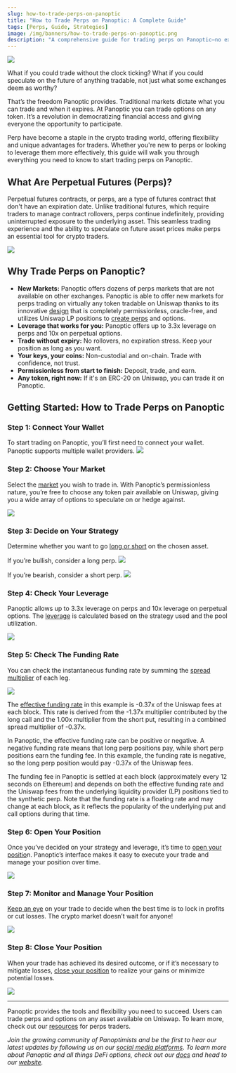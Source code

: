 ```yaml
---
slug: how-to-trade-perps-on-panoptic
title: "How to Trade Perps on Panoptic: A Complete Guide"
tags: [Perps, Guide, Strategies]
image: /img/banners/how-to-trade-perps-on-panoptic.png
description: "A comprehensive guide for trading perps on Panoptic—no expirations, any token, and leveraged long or short positions."
---
```


![](./00.png)

What if you could trade without the clock ticking? What if you could speculate on the future of anything tradable, not just what some exchanges deem as worthy?

That’s the freedom Panoptic provides. Traditional markets dictate what you can trade and when it expires. At Panoptic you can trade options on any token. It’s a revolution in democratizing financial access and giving everyone the opportunity to participate.

Perp have become a staple in the crypto trading world, offering flexibility and unique advantages for traders. Whether you're new to perps or looking to leverage them more effectively, this guide will walk you through everything you need to know to start trading perps on Panoptic.

## What Are Perpetual Futures (Perps)?

Perpetual futures contracts, or perps, are a type of futures contract that don't have an expiration date. Unlike traditional futures, which require traders to manage contract rollovers, perps continue indefinitely, providing uninterrupted exposure to the underlying asset. This seamless trading experience and the ability to speculate on future asset prices make perps an essential tool for crypto traders.

![](./01.png)

## Why Trade Perps on Panoptic?

-  **New Markets:** Panoptic offers dozens of perps markets that are not available on other exchanges. Panoptic is able to offer new markets for perps trading on virtually any token tradable on Uniswap thanks to its innovative [design](/docs/panoptic-protocol/design) that is completely permissionless, oracle-free, and utilizes Uniswap LP positions to [create perps](/research/introduction-synthetic-perps) and options.
-   **Leverage that works for you:** Panoptic offers up to 3.3x leverage on perps and 10x on perpetual options.  
-   **Trade without expiry:** No rollovers, no expiration stress. Keep your position as long as you want.
-   **Your keys, your coins:** Non-custodial and on-chain. Trade with confidence, not trust.  
-   **Permissionless from start to finish:** Deposit, trade, and earn.
-   **Any token, right now:** If it's an ERC-20 on Uniswap, you can trade it on Panoptic.
    

## Getting Started: How to Trade Perps on Panoptic

### Step 1: Connect Your Wallet

To start trading on Panoptic, you’ll first need to connect your wallet. Panoptic supports multiple wallet providers.
![](./02.png)

### Step 2: Choose Your Market

Select the [market](/docs/product/markets) you wish to trade in. With Panoptic’s permissionless nature, you’re free to choose any token pair available on Uniswap, giving you a wide array of options to speculate on or hedge against.

![](./03.png)

### Step 3: Decide on Your Strategy

Determine whether you want to go [long or short](/docs/trading/multi-leg-strategies#synthetic-positions) on the chosen asset.

If you’re bullish, consider a long perp.
![](./04.png)

If you’re bearish, consider a short perp.
![](./05.png)

### Step 4: Check Your Leverage

Panoptic allows up to 3.3x leverage on perps and 10x leverage on perpetual options. The [leverage](/docs/product/leverage) is calculated based on the strategy used and the pool utilization.

![](./06.png)

### Step 5: Check The Funding Rate

You can check the instantaneous funding rate by summing the [spread multiplier](/docs/product/spread) of each leg.

![](./07.png)

The [effective funding rate](/research/introduction-synthetic-perps#funding-rate-for-synthetic-perps) in this example is -0.37x of the Uniswap fees at each block. This rate is derived from the -1.37x multiplier contributed by the long call and the 1.00x multiplier from the short put, resulting in a combined spread multiplier of -0.37x.

In Panoptic, the effective funding rate can be positive or negative. A negative funding rate means that long perp positions pay, while short perp positions earn the funding fee. In this example, the funding rate is negative, so the long perp position would pay -0.37x of the Uniswap fees.

The funding fee in Panoptic is settled at each block (approximately every 12 seconds on Ethereum) and depends on both the effective funding rate and the Uniswap fees from the underlying liquidity provider (LP) positions tied to the synthetic perp. Note that the funding rate is a floating rate and may change at each block, as it reflects the popularity of the underlying put and call options during that time.

### Step 6: Open Your Position

Once you’ve decided on your strategy and leverage, it’s time to [open your positio](/docs/product/opening-a-position)n. Panoptic’s interface makes it easy to execute your trade and manage your position over time.

![](./08.png)

### Step 7: Monitor and Manage Your Position

[Keep an eye](/docs/product/position-management) on your trade to decide when the best time is to lock in profits or cut losses. The crypto market doesn’t wait for anyone!

![](./09.png)

### Step 8: Close Your Position

When your trade has achieved its desired outcome, or if it’s necessary to mitigate losses, [close your position](/docs/product/closing-a-position) to realize your gains or minimize potential losses.


![](./10.png)

---

Panoptic provides the tools and flexibility you need to succeed. Users can trade perps and options on any asset available on Uniswap. To learn more, check out our [resources](/docs/getting-started/perps-traders#advanced-resources) for perps traders.

*Join the growing community of Panoptimists and be the first to hear our latest updates by following us on our [social media platforms](https://links.panoptic.xyz/all). To learn more about Panoptic and all things DeFi options, check out our [docs](https://panoptic.xyz/docs/intro) and head to our [website](https://panoptic.xyz/).*

